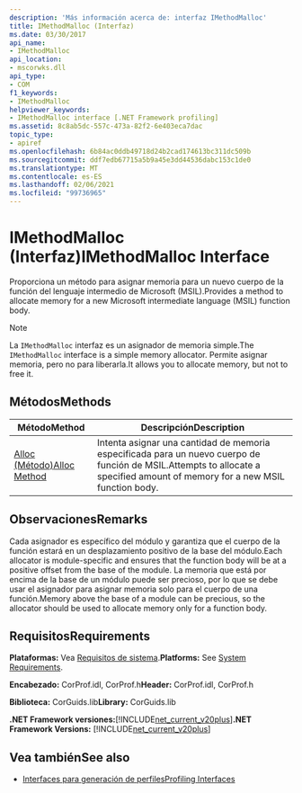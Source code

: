 ```yaml
---
description: 'Más información acerca de: interfaz IMethodMalloc'
title: IMethodMalloc (Interfaz)
ms.date: 03/30/2017
api_name:
- IMethodMalloc
api_location:
- mscorwks.dll
api_type:
- COM
f1_keywords:
- IMethodMalloc
helpviewer_keywords:
- IMethodMalloc interface [.NET Framework profiling]
ms.assetid: 8c8ab5dc-557c-473a-82f2-6e403eca7dac
topic_type:
- apiref
ms.openlocfilehash: 6b84ac0ddb49718d24b2cad174613bc311dc509b
ms.sourcegitcommit: ddf7edb67715a5b9a45e3dd44536dabc153c1de0
ms.translationtype: MT
ms.contentlocale: es-ES
ms.lasthandoff: 02/06/2021
ms.locfileid: "99736965"
---
```

# <a name="imethodmalloc-interface"></a><span data-ttu-id="a861a-103">IMethodMalloc (Interfaz)</span><span class="sxs-lookup"><span data-stu-id="a861a-103">IMethodMalloc Interface</span></span>

<span data-ttu-id="a861a-104">Proporciona un método para asignar memoria para un nuevo cuerpo de la función del lenguaje intermedio de Microsoft (MSIL).</span><span class="sxs-lookup"><span data-stu-id="a861a-104">Provides a method to allocate memory for a new Microsoft intermediate language (MSIL) function body.</span></span>  
  
> [!NOTE]
> <span data-ttu-id="a861a-105">La `IMethodMalloc` interfaz es un asignador de memoria simple.</span><span class="sxs-lookup"><span data-stu-id="a861a-105">The `IMethodMalloc` interface is a simple memory allocator.</span></span> <span data-ttu-id="a861a-106">Permite asignar memoria, pero no para liberarla.</span><span class="sxs-lookup"><span data-stu-id="a861a-106">It allows you to allocate memory, but not to free it.</span></span>  
  
## <a name="methods"></a><span data-ttu-id="a861a-107">Métodos</span><span class="sxs-lookup"><span data-stu-id="a861a-107">Methods</span></span>  
  
|<span data-ttu-id="a861a-108">Método</span><span class="sxs-lookup"><span data-stu-id="a861a-108">Method</span></span>|<span data-ttu-id="a861a-109">Descripción</span><span class="sxs-lookup"><span data-stu-id="a861a-109">Description</span></span>|  
|------------|-----------------|  
|[<span data-ttu-id="a861a-110">Alloc (Método)</span><span class="sxs-lookup"><span data-stu-id="a861a-110">Alloc Method</span></span>](imethodmalloc-alloc-method.md)|<span data-ttu-id="a861a-111">Intenta asignar una cantidad de memoria especificada para un nuevo cuerpo de función de MSIL.</span><span class="sxs-lookup"><span data-stu-id="a861a-111">Attempts to allocate a specified amount of memory for a new MSIL function body.</span></span>|  
  
## <a name="remarks"></a><span data-ttu-id="a861a-112">Observaciones</span><span class="sxs-lookup"><span data-stu-id="a861a-112">Remarks</span></span>  

 <span data-ttu-id="a861a-113">Cada asignador es específico del módulo y garantiza que el cuerpo de la función estará en un desplazamiento positivo de la base del módulo.</span><span class="sxs-lookup"><span data-stu-id="a861a-113">Each allocator is module-specific and ensures that the function body will be at a positive offset from the base of the module.</span></span> <span data-ttu-id="a861a-114">La memoria que está por encima de la base de un módulo puede ser precioso, por lo que se debe usar el asignador para asignar memoria solo para el cuerpo de una función.</span><span class="sxs-lookup"><span data-stu-id="a861a-114">Memory above the base of a module can be precious, so the allocator should be used to allocate memory only for a function body.</span></span>  
  
## <a name="requirements"></a><span data-ttu-id="a861a-115">Requisitos</span><span class="sxs-lookup"><span data-stu-id="a861a-115">Requirements</span></span>  

 <span data-ttu-id="a861a-116">**Plataformas:** Vea [Requisitos de sistema](../../get-started/system-requirements.md).</span><span class="sxs-lookup"><span data-stu-id="a861a-116">**Platforms:** See [System Requirements](../../get-started/system-requirements.md).</span></span>  
  
 <span data-ttu-id="a861a-117">**Encabezado:** CorProf.idl, CorProf.h</span><span class="sxs-lookup"><span data-stu-id="a861a-117">**Header:** CorProf.idl, CorProf.h</span></span>  
  
 <span data-ttu-id="a861a-118">**Biblioteca:** CorGuids.lib</span><span class="sxs-lookup"><span data-stu-id="a861a-118">**Library:** CorGuids.lib</span></span>  
  
 <span data-ttu-id="a861a-119">**.NET Framework versiones:**[!INCLUDE[net_current_v20plus](../../../../includes/net-current-v20plus-md.md)]</span><span class="sxs-lookup"><span data-stu-id="a861a-119">**.NET Framework Versions:** [!INCLUDE[net_current_v20plus](../../../../includes/net-current-v20plus-md.md)]</span></span>  
  
## <a name="see-also"></a><span data-ttu-id="a861a-120">Vea también</span><span class="sxs-lookup"><span data-stu-id="a861a-120">See also</span></span>

- [<span data-ttu-id="a861a-121">Interfaces para generación de perfiles</span><span class="sxs-lookup"><span data-stu-id="a861a-121">Profiling Interfaces</span></span>](profiling-interfaces.md)
